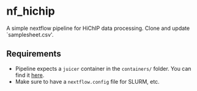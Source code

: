 # nf_hichip

A simple nextflow pipeline for HiChIP data processing. Clone and update `samplesheet.csv'.

## Requirements

- Pipeline expects a `juicer` container in the `containers/` folder. You can find it [here](https://github.com/ArimaGenomics/Juicer_pipeline_containers).
- Make sure to have a `nextflow.config` file for SLURM, etc.

